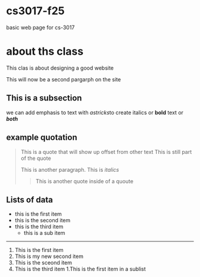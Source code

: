 # cs3017-f25
basic web page for cs-3017

# about ths class 
This clas is about designing a good website 

This will now be a second pargarph on the site 

## This is a subsection 
we can add emphasis to text with *astricks*to create italics or **bold** text or ***both***

## example quotation 
>This is a quote that will show up offset from other text
>This is still part of the quote
>
>This is another paragraph. This is *italics*
>
>>This is another quote inside of a quoute 

## Lists of data 

+ this is the first item 
+ this is the second item 
+ this is the third item 
  + this is a sub item
 
---
 
  1. This is the first item
  1. This is my new second item 
  1. This is the sceond item
  1. This is the third item
      1.This is the first item in a sublist 
